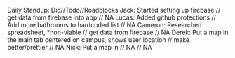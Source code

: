 Daily Standup: Did//Todo//Roadblocks
Jack: Started setting up firebase // get data from firebase into app // NA
Lucas: Added github protections // Add more bathrooms to hardcoded list // NA
Cameron: Researched spreadsheet, *non-viable // get data from firebase // NA
Derek: Put a map in the main tab centered on campus, shows user location // make better/prettier // NA
Nick: Put a map in // NA // NA

